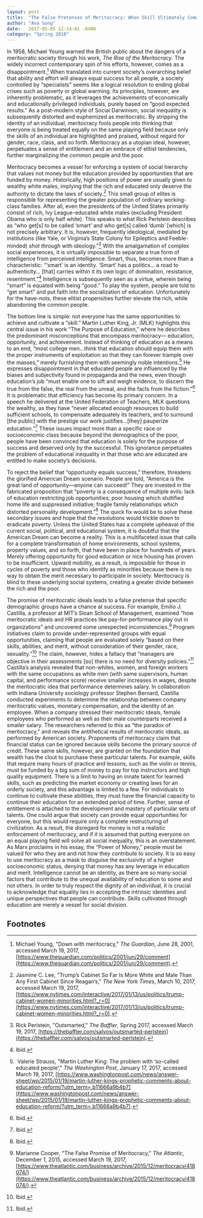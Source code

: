 ```yaml
---
layout: post
title:  "The False Pretenses of Meritocracy: When Skill Ultimately Comes Down to Money"
author: "Ana Song"
date:   2017-05-05 12:14:01 -0400
category: "Spring 2018"
---
```


In 1958, Michael Young warned the British public about the dangers of a meritocratic society through his work, _The Rise of the Meritocracy_. The widely incorrect contemporary spin of his efforts, however, comes as a disappointment.[^1] When translated into current society’s overarching belief that ability and effort will always equal success for all people, a society controlled by “specialists” seems like a logical resolution to ending global crises such as poverty or global warming. Its principles, however, are inherently problematic, as it leverages the achievements of economically and educationally privileged individuals, purely based on “good expected results.” As a post-modern style of Social Darwinism, social inequality is subsequently distorted and euphemized as meritocratic. By stripping the identity of an individual, meritocracy fools people into thinking that everyone is being treated equally on the same playing field because only the _skills_ of an individual are highlighted and praised, without regard for gender, race, class, and so forth. Meritocracy as a utopian ideal, however, perpetuates a sense of entitlement and an embrace of elitist tendencies, further marginalizing the common people and the poor.

Meritocracy becomes a vessel for enforcing a system of social hierarchy that values not money but the education provided by opportunities that are funded by money. Historically, high positions of power are usually given to wealthy white males, implying that the rich and educated only deserve the authority to dictate the laws of society.[^2] This small group of elites is responsible for representing the greater population of ordinary working-class families. After all, even the presidents of the United States primarily consist of rich, Ivy League-educated white males (excluding President Obama who is only half white). This speaks to what Rick Perlstein describes as “who get[s] to be called ‘smart’ and who get[s] called ‘dumb’ [which] is not precisely arbitrary. It is, however, frequently ideological, mediated by institutions (like Yale, or Virginia’s State Colony for Epileptics and Feeble-minded) _shot through_ with ideology.”[^3] With the amalgamation of complex social experiences, it is virtually impossible to separate a true form of intelligence from perceived intelligence. Smart, thus, becomes more than a characteristic: “‘smart’ is an identity. ‘Smart’ has a politics… a road to authenticity… [that] carries within it its own logic of domination, resistance, resentment.”[^4] Intelligence is subsequently seen as a virtue, wherein being “smart” is equated with being “good.” To play the system, people are told to “get smart” and put faith into the socialization of education. Unfortunately for the have-nots, these elitist propensities further elevate the rich, while abandoning the common people.

The bottom line is simple: not everyone has the same opportunities to achieve and cultivate a “skill.” Martin Luther King, Jr. (MLK) highlights this central issue in his work “The Purpose of Education,” where he describes the predominant misconceptions that encompass meritocracy— education, opportunity, and achievement. Instead of thinking of education as a means to an end, “most college men…think that education should equip them with the proper instruments of exploitation so that they can forever trample over the masses,” merely furnishing them with seemingly noble intentions.[^5] He expresses disappointment in that educated people are influenced by the biases and subjectivity found in propaganda and the news, even though education’s job “must enable one to sift and weigh evidence, to discern the true from the false, the real from the unreal, and the facts from the fiction.”[^6] It is problematic that efficiency has become its primary concern. In a speech he delivered at the United Federation of Teachers, MLK questions the wealthy, as they have “never allocated enough resources to build sufficient schools, to compensate adequately its teachers, and to surround [the public] with the prestige our work justifies…[they] pauperize education.”[^7] These issues impact more than a specific race or socioeconomic class because beyond the demographics of the poor, people have been convinced that education is solely for the purpose of success and deserved only by the successful. This ignorance perpetuates the problem of educational inequality in that those who are educated are entitled to make society’s decisions.

To reject the belief that “opportunity equals success,” therefore, threatens the glorified American Dream scenario. People are told, “America is the great land of opportunity—anyone can succeed!” They are invested in the fabricated proposition that “poverty is a consequence of multiple evils: lack of education restricting job opportunities; poor housing which stultified home life and suppressed initiative; fragile family relationships which distorted personality development.”[^8] The quick fix would be to solve these secondary issues and hope that the resolutions would trickle down to eradicate poverty. Unless the United States has a complete upheaval of the current social, political, and educational system, it is doubtful that the American Dream can become a reality. This is a multifaceted issue that calls for a complete transformation of home environments, school systems, property values, and so forth, that have been in place for hundreds of years. Merely offering opportunity for good education or nice housing has proven to be insufficient. Upward mobility, as a result, is impossible for those in cycles of poverty and those who identify as minorities because there is no way to obtain the merit necessary to participate in society. Meritocracy is blind to these underlying social systems, creating a greater divide between the rich and the poor.

The promise of meritocratic ideals leads to a false pretense that specific demographic groups have a chance at success. For example, Emilio J. Castilla, a professor at MIT’s Sloan School of Management, examined “how meritocratic ideals and HR practices like pay-for-performance play out in organizations” and uncovered some unexpected inconsistencies.[^9] Program initiatives claim to provide under-represented groups with equal opportunities, claiming that people are evaluated solely “based on their skills, abilities, and merit, without consideration of their gender, race, sexuality.”[^10] The claim, however, hides a fallacy that “managers are objective in their assessments [so] there is no need for diversity policies.”[^11] Castilla’s analysis revealed that non-whites, women, and foreign workers with the same occupations as white men (with same supervisors, human capital, and performance score) receive smaller increases in wages, despite the meritocratic idea that performance determines salary. In collaboration with Indiana University sociology professor Stephen Bernard, Castilla conducted experiments to determine the relationship between company meritocratic values, monetary compensation, and the identity of an employee. When a company stressed their meritocratic ideals, female employees who performed as well as their male counterparts received a smaller salary. The researchers referred to this as “the paradox of meritocracy,” and reveals the antithetical results of meritocratic ideals, as performed by American society.
Proponents of meritocracy claim that financial status can be ignored because skills become the primary source of credit. These same skills, however, are granted on the foundation that wealth has the clout to purchase these particular talents. For example, skills that require many hours of practice and lessons, such as the violin or tennis, must be funded by a big sum of money to pay for top instructors and high quality equipment. There is a limit to having an innate talent for learned skills, such as predicting the market economy or creating laws for an orderly society, and this advantage is limited to a few. For individuals to continue to cultivate these abilities, they must have the financial capacity to continue their education for an extended period of time. Further, sense of entitlement is attached to the development and mastery of particular sets of talents. One could argue that society can provide equal opportunities for everyone, but this would require only a complete restructuring of civilization. As a result, the disregard for money is not a realistic enforcement of meritocracy, and if it is assumed that putting everyone on an equal playing field will solve all social inequality, this is an overstatement.
As Marx proclaims in his essay, the “Power of Money,” people must be valued for who they are and not how they contribute to society. It is so easy to use meritocracy as a mask to disguise the exclusivity of a higher socioeconomic status, denying that money has any leverage in education and merit. Intelligence cannot be an identity, as there are so many social factors that contribute to the unequal availability of education to some and not others. In order to truly respect the dignity of an individual, it is crucial to acknowledge that equality lies in accepting the intrinsic identities and unique perspectives that people can contribute. Skills cultivated through education are merely a vessel for social division.

## Footnotes
 [^1]: Michael Young, "Down with meritocracy," _The Guardian_, June 28, 2001, accessed March 19, 2017, [https://www.theguardian.com/politics/2001/jun/29/comment](https://www.theguardian.com/politics/2001/jun/29/comment).
 [^2]: Jasmine C. Lee, "Trump’s Cabinet So Far Is More White and Male Than Any First Cabinet Since Reagan’s," _The New York Times_, March 10, 2017, accessed March 19, 2017, [https://www.nytimes.com/interactive/2017/01/13/us/politics/trump-cabinet-women-minorities.html?_r=0](https://www.nytimes.com/interactive/2017/01/13/us/politics/trump-cabinet-women-minorities.html?_r=0).
 [^3]: Rick Perlstein, "Outsmarted," _The Baffler_, Spring 2017, accessed March 19, 2017, [https://thebaffler.com/salvos/outsmarted-perlstein](https://thebaffler.com/salvos/outsmarted-perlstein).
 [^4]: Ibid.
 [^5]: Valerie Strauss, "Martin Luther King: The problem with ‘so-called educated people’," _The Washington Post_, January 17, 2017, accessed March 19, 2017, [https://www.washingtonpost.com/news/answer-sheet/wp/2015/01/19/martin-luther-kings-prophetic-comments-about-education-reform/?utm_term=.b11666a9b4b7](https://www.washingtonpost.com/news/answer-sheet/wp/2015/01/19/martin-luther-kings-prophetic-comments-about-education-reform/?utm_term=.b11666a9b4b7).
 [^6]: Ibid.
 [^7]: Ibid.
 [^8]: Ibid.
 [^9]: Marianne Cooper, "The False Promise of Meritocracy," _The Atlantic_, December 1, 2015, accessed March 19, 2017, [https://www.theatlantic.com/business/archive/2015/12/meritocracy/418074/](https://www.theatlantic.com/business/archive/2015/12/meritocracy/418074/).
 [^10]: Ibid.
 [^11]: Ibid.
